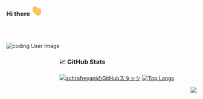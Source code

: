 ### Hi there <img src="https://raw.githubusercontent.com/achrafreyani/achrafreyani/master/icons/wave.gif" width="30px">
<br/>


<br/>
<br/>

<img align="left" alt="coding User Image" src="https://raw.githubusercontent.com/achrafreyani/achrafreyani/master/icons/minnie.gif" height="180" />

<br/>

### 📈 GitHub Stats

[![achrafreyaniのGitHubスタッツ](https://github-readme-stats.vercel.app/api?username=achrafreyani&show_icons=true&line_height=21&show_icons=true&theme=vue&hide_border=true)](https://github.com/anuraghazra/github-readme-stats)
[![Top Langs](https://github-readme-stats.vercel.app/api/top-langs/?username=achrafreyani&show_icons=true&layout=compact&theme=vue&hide_border=true)](https://github.com/anuraghazra/github-readme-stats)

<img src="https://komarev.com/ghpvc/?username=achrafreyani&color=blue&style=flat-square&label=visitors" align="right" />
